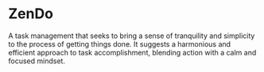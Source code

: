 # ZenDo
A task management that seeks to bring a sense of tranquility and simplicity to the process of getting things done. It suggests a harmonious and efficient approach to task accomplishment, blending action with a calm and focused mindset.
